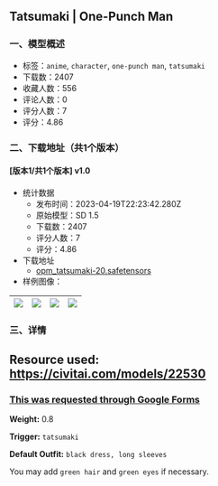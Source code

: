 ## Tatsumaki | One-Punch Man
### 一、模型概述

- 标签：`anime`, `character`, `one-punch man`, `tatsumaki`
- 下载数：2407
- 收藏人数：556
- 评论人数：0
- 评分人数：7
- 评分：4.86

### 二、下载地址（共1个版本）

#### [版本1/共1个版本] v1.0

- 统计数据
  - 发布时间：2023-04-19T22:23:42.280Z
  - 原始模型：SD 1.5
  - 下载数：2407
  - 评分人数：7
  - 评分：4.86
- 下载地址
  - [opm_tatsumaki-20.safetensors](https://civitai.com/api/download/models/50223)
- 样例图像：

| <img src="https://image.civitai.com/xG1nkqKTMzGDvpLrqFT7WA/41b650b6-7fe0-4504-9aed-81c0d7035600/width=450/540264.jpeg" /> | <img src="https://image.civitai.com/xG1nkqKTMzGDvpLrqFT7WA/f5c9df21-eb8c-44db-2e43-4bcc58e97600/width=450/540266.jpeg" /> | <img src="https://image.civitai.com/xG1nkqKTMzGDvpLrqFT7WA/3c0a9134-b1e5-45f5-0cc0-5ab74bb8f300/width=450/540271.jpeg" /> | <img src="https://image.civitai.com/xG1nkqKTMzGDvpLrqFT7WA/880b110a-a615-4439-7bd6-529a239bb600/width=450/540263.jpeg" /> |
| ---- | ---- | ---- | ---- |


### 三、详情
<h2>Resource used: <a target="_blank" rel="ugc" href="https://civitai.com/models/22530">https://civitai.com/models/22530</a></h2><h3><a target="_blank" rel="ugc" href="https://forms.gle/i8n4gr4MBLTBobzP6">This was requested through Google Forms</a></h3><p><strong>Weight:</strong> 0.8</p><p><strong>Trigger:</strong> <code>tatsumaki</code></p><p><strong>Default Outfit:</strong> <code>black dress, long sleeves</code></p><p>You may add <code>green hair</code> and <code>green eyes</code> if necessary.</p>